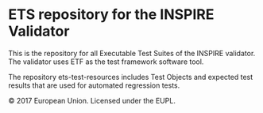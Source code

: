 # ETS repository for the INSPIRE Validator

This is the repository for all Executable Test Suites of the INSPIRE validator. The validator uses ETF as the test framework software tool.

The repository ets-test-resources includes Test Objects and expected test results that are used for automated regression tests.

© 2017 European Union. Licensed under the EUPL.
